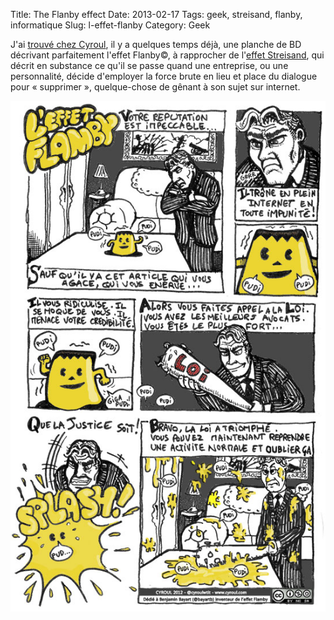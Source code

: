 Title:      The Flanby effect
Date:       2013-02-17
Tags:       geek, streisand, flanby, informatique
Slug:       l-effet-flanby
Category:   Geek

J'ai [trouvé chez Cyroul][1], il y a quelques temps déjà, une planche de BD
décrivant parfaitement l'effet Flanby©, à rapprocher de l'[effet Streisand][2],
qui décrit en substance ce qu'il se passe quand une entreprise, ou une
personnalité, décide d'employer la force brute en lieu et place du dialogue
pour « supprimer », quelque-chose de gênant à son sujet sur internet.

![L'effet Flanby](/images/flanby-effect.jpg)


  [1]: http://www.cyroul.com/reseaux-sociaux/dis-papy-cest-quoi-leffet-flamby/
  [2]: http://fr.wikipedia.org/wiki/Effet_Streisand
